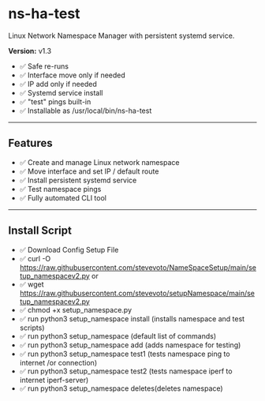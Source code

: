 # ns-ha-test

Linux Network Namespace Manager with persistent systemd service.

**Version:** v1.3

- ✅ Safe re-runs  
- ✅ Interface move only if needed  
- ✅ IP add only if needed  
- ✅ Systemd service install  
- ✅ "test" pings built-in  
- ✅ Installable as /usr/local/bin/ns-ha-test

---

## Features

- ✅ Create and manage Linux network namespace  
- ✅ Move interface and set IP / default route  
- ✅ Install persistent systemd service  
- ✅ Test namespace pings  
- ✅ Fully automated CLI tool

---

## Install Script 

- ✅ Download Config Setup File
- ✅ curl -O https://raw.githubusercontent.com/stevevoto/NameSpaceSetup/main/setup_namespacev2.py
     or
- ✅ wget https://raw.githubusercontent.com/stevevoto/setupNamespace/main/setup_namespacev2.py
- ✅ chmod +x setup_namespace.py
- ✅ run  python3 setup_namespace install  (installs namespace and test scripts)
- ✅ run  python3 setup_namespace    (default list of commands)
- ✅ run  python3 setup_namespace add (adds namespace for testing)
- ✅ run  python3 setup_namespace test1 (tests namespace ping to internet /or connection)
- ✅ run  python3 setup_namespace test2 (tests namespace iperf to internet iperf-server)
- ✅ run  python3 setup_namespace deletes(deletes namespace)

